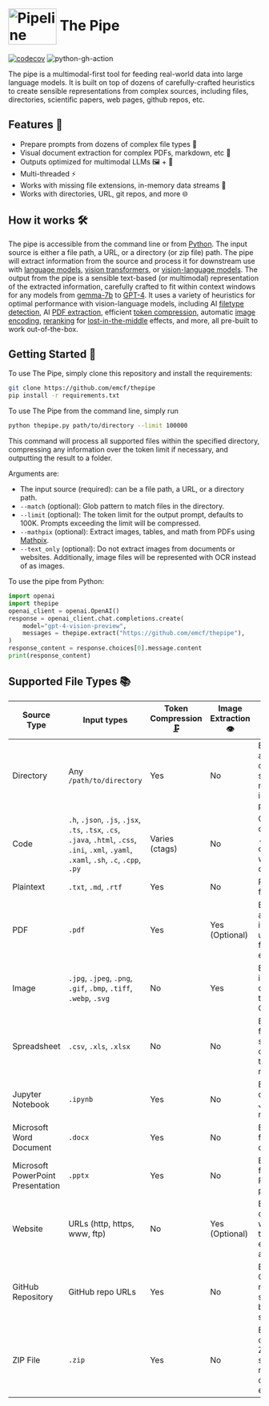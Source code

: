# <img src="https://rpnutzemutbrumczwvue.supabase.co/storage/v1/object/public/assets/pipeline_small%20(1).png" alt="Pipeline Illustration" style="width:96px; height:72px; vertical-align:middle;"> The Pipe

[![codecov](https://codecov.io/gh/emcf/thepipe/graph/badge.svg?token=OE7CUEFUL9)](https://codecov.io/gh/emcf/thepipe) ![python-gh-action](https://github.com/emcf/thepipe/actions/workflows/python-ci.yml/badge.svg)

The pipe is a multimodal-first tool for feeding real-world data into large language models. It is built on top of dozens of carefully-crafted heuristics to create sensible representations from complex sources, including files, directories, scientific papers, web pages, github repos, etc. 

## Features 🌟

- Prepare prompts from dozens of complex file types 📄 
- Visual document extraction for complex PDFs, markdown, etc 🧠
- Outputs optimized for multimodal LLMs 🖼️ + 💬
- Multi-threaded ⚡️
- Works with missing file extensions, in-memory data streams 💾
- Works with directories, URL, git repos, and more 🌐
##  How it works 🛠️

The pipe is accessible from the command line or from [Python](https://www.python.org/downloads/). The input source is either a file path, a URL, or a directory (or zip file) path. The pipe will extract information from the source and process it for downstream use with [language models](https://en.wikipedia.org/wiki/Large_language_model), [vision transformers](https://en.wikipedia.org/wiki/Vision_transformer), or [vision-language models](https://arxiv.org/abs/2304.00685). The output from the pipe is a sensible text-based (or multimodal) representation of the extracted information, carefully crafted to fit within context windows for any models from [gemma-7b](https://huggingface.co/google/gemma-7b) to [GPT-4](https://openai.com/gpt-4). It uses a variety of heuristics for optimal performance with vision-language models, including AI [filetype detection](https://opensource.googleblog.com/2024/02/magika-ai-powered-fast-and-efficient-file-type-identification.html), AI [PDF extraction](https://mathpix.com), efficient [token compression](https://arxiv.org/abs/2403.12968), automatic [image encoding](https://en.wikipedia.org/wiki/Base64), [reranking](https://arxiv.org/abs/2310.06839) for [lost-in-the-middle](https://arxiv.org/abs/2307.03172) effects, and more, all pre-built to work out-of-the-box.

## Getting Started 🚀

To use The Pipe, simply clone this repository and install the requirements:
```bash
git clone https://github.com/emcf/thepipe
pip install -r requirements.txt
```

To use The Pipe from the command line, simply run

```bash
python thepipe.py path/to/directory --limit 100000
```

This command will process all supported files within the specified directory, compressing any information over the token limit if necessary, and outputting the result to a folder.

Arguments are:
- The input source (required): can be a file path, a URL, or a directory path.
- `--match` (optional): Glob pattern to match files in the directory.
- `--limit` (optional): The token limit for the output prompt, defaults to 100K. Prompts exceeding the limit will be compressed.
- `--mathpix` (optional): Extract images, tables, and math from PDFs using [Mathpix](https://docs.mathpix.com/#process-a-pdf).
- `--text_only` (optional): Do not extract images from documents or websites. Additionally, image files will be represented with OCR instead of as images.

To use the pipe from Python:

```python
import openai
import thepipe
openai_client = openai.OpenAI()
response = openai_client.chat.completions.create(
    model="gpt-4-vision-preview",
    messages = thepipe.extract("https://github.com/emcf/thepipe"),
)
response_content = response.choices[0].message.content
print(response_content)
```

## Supported File Types 📚

| Source Type                           | Input types        | Token Compression 🗜️ | Image Extraction 👁️ | Notes 📌                                                  |
|---------------------------------------|------------------------------------------|-------------------|------------------|---------------------------------------------------------|
| Directory                             | Any `/path/to/directory`                 | Yes               | No               | Extracts from all files in directory, supports match and ignore patterns |
| Code                                  | `.h`, `.json`, `.js`, `.jsx`, `.ts`, `.tsx`, `.cs`, `.java`, `.html`, `.css`, `.ini`, `.xml`, `.yaml`, `.xaml`, `.sh`, `.c`, `.cpp`, `.py` | Varies (ctags)   | No               | Combines all code files. `.c`, `.cpp`, `.py` are compressible with ctags, others are not |
| Plaintext                             | `.txt`, `.md`, `.rtf`                    | Yes               | No               | Regular text files                                                      |
| PDF                                   | `.pdf`                                  | Yes               | Yes (Optional)   | Extracts text and optionally images; can use Mathpix for enhanced extraction |
| Image                                 | `.jpg`, `.jpeg`, `.png`, `.gif`, `.bmp`, `.tiff`, `.webp`, `.svg` | No                | Yes              | Extracts images and can convert to text using OCR                        |
| Spreadsheet                           | `.csv`, `.xls`, `.xlsx`                  | No                | No               | Extracts data from spreadsheets; converts to text representation         |
| Jupyter Notebook                      | `.ipynb`                                | Yes               | No               | Extracts content from Jupyter notebooks                                  |
| Microsoft Word Document               | `.docx`                                 | Yes               | No               | Extracts text from Word documents                                        |
| Microsoft PowerPoint Presentation     | `.pptx`                                 | Yes               | No               | Extracts text from PowerPoint presentations                              |
| Website                               | URLs (http, https, www, ftp)             | No                | Yes (Optional)   | Extracts content from web pages; text-only extraction available          |
| GitHub Repository                     | GitHub repo URLs                         | Yes               | No               | Extracts from GitHub repositories; supports branch specification         |
| ZIP File                              | `.zip`                                  | Yes               | No               | Extracts contents of ZIP files; supports nested directory extraction     |